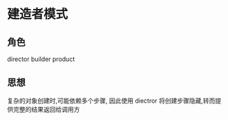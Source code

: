 # 建造者模式

## 角色

director builder product

## 思想

复杂的对象创建时,可能依赖多个步骤, 因此使用 diectror 将创建步骤隐藏,转而提供完整的结果返回给调用方

